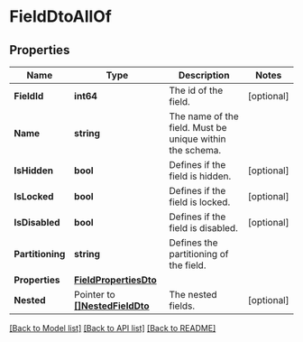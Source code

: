 # FieldDtoAllOf

## Properties

Name | Type | Description | Notes
------------ | ------------- | ------------- | -------------
**FieldId** | **int64** | The id of the field. | [optional] 
**Name** | **string** | The name of the field. Must be unique within the schema. | 
**IsHidden** | **bool** | Defines if the field is hidden. | [optional] 
**IsLocked** | **bool** | Defines if the field is locked. | [optional] 
**IsDisabled** | **bool** | Defines if the field is disabled. | [optional] 
**Partitioning** | **string** | Defines the partitioning of the field. | 
**Properties** | [**FieldPropertiesDto**](FieldPropertiesDto.md) |  | 
**Nested** | Pointer to [**[]NestedFieldDto**](NestedFieldDto.md) | The nested fields. | [optional] 

[[Back to Model list]](../README.md#documentation-for-models) [[Back to API list]](../README.md#documentation-for-api-endpoints) [[Back to README]](../README.md)


